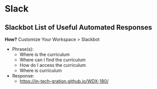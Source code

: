 # Slack

## Slackbot List of Useful Automated Responses

  **How?** Customize Your Workspace > Slackbot

  - Phrase(s):
    - Where is the curriculum
    - Where can I find the curriculum
    - How do I access the curriculum
    - Where is curriculum
  - Response: 
    - https://in-tech-gration.github.io/WDX-180/